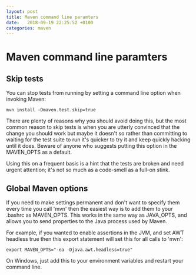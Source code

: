 ```yaml
---
layout: post
title: Maven command line paramters
date:   2018-09-19 22:25:52 +0100
categories: maven
---
```

Maven command line paramters
=============

Skip tests
----------

You can stop tests from running by setting a command line option when
invoking Maven:

    mvn install -Dmaven.test.skip=true 

There are plenty of reasons why you should avoid doing this, but the
most common reason to skip tests is when you are utterly convinced that
the change you should work but maybe it doesn't so rather than
committing to waiting for the test suite to run it's quicker to try it
and keep quickly hacking until it does. Beware of anyone who suggests
putting this option in the MAVEN\_OPTS as a default.

Using this on a frequent basis is a hint that the tests are broken and
need urgent attention; it's not so much as a code-smell as a full-on
stink.

Global Maven options
--------------------

If you need to make settings permanent and don't want to specify them
every time you call 'mvn' then the easiest way is to add them to your
.bashrc as MAVEN\_OPTS. This works in the same way as JAVA\_OPTS, and
allows you to send properties to the Java process used by Maven.

For example, if you wanted to enable assertions in the JVM, and set AWT
headless true then this export statement will set this for all calls to
'mvn':

    export MAVEN_OPTS="-ea -Djava.awt.headless=true"

On Windows, just add this to your environment variables and restart your
command line.
